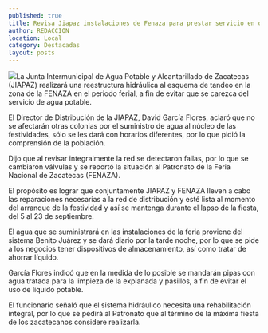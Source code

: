 ```yaml
---
published: true
title: Revisa Jiapaz instalaciones de Fenaza para prestar servicio en óptimas condiciones
author: REDACCION
location: Local
category: Destacadas
layout: posts
---
```


![](http://i.imgur.com/bUgFk4Cm.jpg)La Junta Intermunicipal de Agua Potable y Alcantarillado de Zacatecas (JIAPAZ) realizará una reestructura hidráulica al esquema de tandeo en la zona de la FENAZA en el periodo ferial, a fin de evitar que se carezca del servicio de agua potable.
    
El Director de Distribución de la JIAPAZ, David García Flores, aclaró que no se afectarán otras colonias por el suministro de agua al núcleo de las festividades, sólo se les dará con horarios diferentes, por lo que pidió la comprensión de la población.
 
Dijo que al revisar integralmente la red se detectaron fallas, por lo que se cambiaron válvulas y se reportó la situación al Patronato de la Feria Nacional de Zacatecas (FENAZA).
 
El propósito es lograr que conjuntamente JIAPAZ y FENAZA lleven a cabo las reparaciones necesarias a la red de distribución y esté lista al momento del arranque de la festividad y así se mantenga durante el lapso de la fiesta, del 5 al 23 de septiembre.
 
El agua que se suministrará en las instalaciones de la feria proviene del sistema Benito Juárez y se dará diario por la tarde noche, por lo que se pide a los negocios tener dispositivos de almacenamiento, así como tratar de ahorrar líquido.
 
García Flores indicó que en la medida de lo posible se mandarán pipas con agua tratada para la limpieza de la explanada y pasillos, a fin de evitar el uso de líquido potable.
 
El funcionario señaló que el sistema hidráulico necesita una rehabilitación integral, por lo que se pedirá al Patronato que al término de la máxima fiesta de los zacatecanos considere realizarla.
